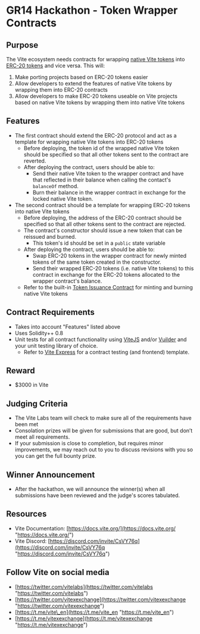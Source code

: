 # GR14 Hackathon - Token Wrapper Contracts

## Purpose
The Vite ecosystem needs contracts for wrapping [native Vite tokens](https://docs.vite.org/vite-docs/reference/mintage.html) into [ERC-20 tokens](https://ethereum.org/en/developers/docs/standards/tokens/erc-20/) and vice versa. This will:
1. Make porting projects based on ERC-20 tokens easier
2. Allow developers to extend the features of native Vite tokens by wrapping them into ERC-20 contracts
3. Allow developers to make ERC-20 tokens useable on Vite projects based on native Vite tokens by wrapping them into native Vite tokens


## Features
- The first contract should extend the ERC-20 protocol and act as a template for wrapping native Vite tokens into ERC-20 tokens
	- Before deploying, the token id of the wrapped native Vite token should be specified so that all other tokens sent to the contract are reverted.
	- After deploying the contract, users should be able to:
		- Send their native Vite token to the wrapper contract and have that reflected in their balance when calling the contact's `balanceOf` method.
		- Burn their balance in the wrapper contract in exchange for the locked native Vite token.
- The second contract should be a template for wrapping ERC-20 tokens into native Vite tokens
	- Before deploying, the address of the ERC-20 contract should be specified so that all other tokens sent to the contract are rejected.
	- The contract's constructor should issue a new token that can be reissued and burned.
		- This token's id should be set in a `public` state variable
	- After deploying the contract, users should be able to:
		- Swap ERC-20 tokens in the wrapper contract for newly minted tokens of the same token created in the constructor.
		- Send their wrapped ERC-20 tokens (i.e. native Vite tokens) to this contract in exchange for the ERC-20 tokens allocated to the wrapper contract's balance.
	- Refer to the built-in [Token Issuance Contract](https://docs.vite.org/vite-docs/api/rpc/contract_v2.html) for minting and burning native Vite tokens

## Contract Requirements
- Takes into account "Features" listed above
- Uses Solidity++ 0.8
- Unit tests for all contract functionality using [ViteJS](https://github.com/vitelabs/vite.js "https://github.com/vitelabs/vite.js") and/or [Vuilder](https://github.com/vitelabs/vuilder) and your unit testing library of choice.
	- Refer to [Vite Express](https://github.com/vitelabs/vite-express) for a contract testing (and frontend) template.


## Reward
- $3000 in Vite

## Judging Criteria
- The Vite Labs team will check to make sure all of the requirements have been met
- Consolation prizes will be given for submissions that are good, but don’t meet all requirements.
- If your submission is close to completion, but requires minor improvements, we may reach out to you to discuss revisions with you so you can get the full bounty prize.

## Winner Announcement
- After the hackathon, we will announce the winner(s) when all submissions have been reviewed and the judge's scores tabulated.

## Resources
- Vite Documentation: [https://docs.vite.org/](https://docs.vite.org/ "https://docs.vite.org/")
- Vite Discord: [https://discord.com/invite/CsVY76q](https://discord.com/invite/CsVY76q "https://discord.com/invite/CsVY76q")

## Follow Vite on social media
- [https://twitter.com/vitelabs](https://twitter.com/vitelabs "https://twitter.com/vitelabs")
- [https://twitter.com/vitexexchange](https://twitter.com/vitexexchange "https://twitter.com/vitexexchange")
- [https://t.me/vite\_en](https://t.me/vite_en "https://t.me/vite_en")
- [https://t.me/vitexexchange](https://t.me/vitexexchange "https://t.me/vitexexchange")